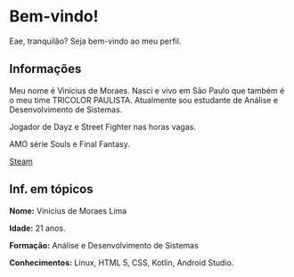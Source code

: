 # Bem-vindo!

Eae, tranquilão? Seja bem-vindo ao meu perfil.

## Informações

Meu nome é Vinicius de Moraes. Nasci e vivo em São Paulo que também é o meu time TRICOLOR PAULISTA. 
Atualmente sou estudante de Análise e Desenvolvimento de Sistemas.

Jogador de Dayz e Street Fighter nas horas vagas. 

AMO série Souls e Final Fantasy.

[Steam](https://steamcommunity.com/id/zKazuo)

## Inf. em tópicos

**Nome:** Vinicius de Moraes Lima


**Idade:** 21 anos.


**Formação:** Análise e Desenvolvimento de Sistemas


**Conhecimentos:** Linux, HTML 5, CSS, Kotlin, Android Studio.





